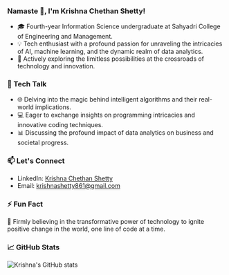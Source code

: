 ### Namaste 🙏, I'm Krishna Chethan Shetty!

- 🎓 Fourth-year Information Science undergraduate at Sahyadri College of Engineering and Management.
- 💡 Tech enthusiast with a profound passion for unraveling the intricacies of AI, machine learning, and the dynamic realm of data analytics.
- 🚀 Actively exploring the limitless possibilities at the crossroads of technology and innovation.

### 💬 Tech Talk

- 🌐 Delving into the magic behind intelligent algorithms and their real-world implications.
- 💻 Eager to exchange insights on programming intricacies and innovative coding techniques.
- 📊 Discussing the profound impact of data analytics on business and societal progress.

### 📫 Let's Connect

- LinkedIn: [Krishna Chethan Shetty](https://www.linkedin.com/in/krishna-chethan-shetty-11a263229/)
- Email: krishnashetty861@gmail.com

### ⚡ Fun Fact

🌟 Firmly believing in the transformative power of technology to ignite positive change in the world, one line of code at a time.


### 📈 GitHub Stats

![Krishna's GitHub stats](https://github-readme-stats.vercel.app/api?username=Krishnaaaa17&show_icons=true&theme=radical)
